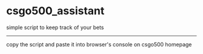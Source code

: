 # csgo500_assistant
simple script to keep track of your bets

****
copy the script and paste it into browser's console on csgo500 homepage
